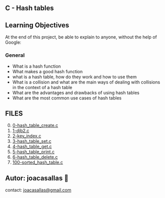 ## C - Hash tables ##

## Learning Objectives ##

At the end of this project, be able to explain to anyone, without the help of Google:

### General ###
* What is a hash function  
* What makes a good hash function  
* what is a hash table, how do they work and how to use them  
* What is a collision and what are the main ways of dealing with collisions in the context of a hash table  
* What are the advantages and drawbacks of using hash tables  
* What are the most common use cases of hash tables

## FILES ##  
0. [0-hash_table_create.c](https://github.com/joacasallas2/holbertonschool-low_level_programming/blob/main/hash_tables/0-hash_table_create.c)
1. [1-djb2.c](https://github.com/joacasallas2/holbertonschool-low_level_programming/blob/main/hash_tables/1-djb2.c)
2. [2-key_index.c](https://github.com/joacasallas2/holbertonschool-low_level_programming/blob/main/hash_tables/2-key_index.c)
3. [3-hash_table_set.c](https://github.com/joacasallas2/holbertonschool-low_level_programming/blob/main/hash_tables/3-hash_table_set.c)
4. [4-hash_table_get.c](https://github.com/joacasallas2/holbertonschool-low_level_programming/blob/main/hash_tables/4-hash_table_get.c)
5. [5-hash_table_print.c](https://github.com/joacasallas2/holbertonschool-low_level_programming/blob/main/hash_tables/5-hash_table_print.c)
6. [6-hash_table_delete.c](https://github.com/joacasallas2/holbertonschool-low_level_programming/blob/main/hash_tables/6-hash_table_delete.c)
7. [100-sorted_hash_table.c](https://github.com/joacasallas2/holbertonschool-low_level_programming/blob/main/hash_tables/100-sorted_hash_table.c)
 


## Autor:  joacasallas :information_desk_person:  
contact:  joacasallas@gmail.com  


